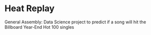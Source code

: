 # Heat Replay
General Assembly: Data Science project to predict if a song will hit the Billboard Year-End Hot 100 singles
